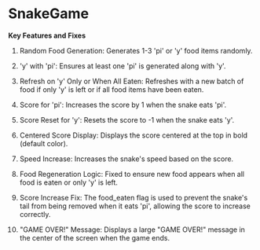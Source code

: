 # SnakeGame

**Key Features and Fixes**

1. Random Food Generation: Generates 1-3 'pi' or 'y' food items randomly.

2. 'y' with 'pi': Ensures at least one 'pi' is generated along with 'y'.

3. Refresh on 'y' Only or When All Eaten: Refreshes with a new batch of food if only 'y' is left or if all food items have been eaten.

4. Score for 'pi': Increases the score by 1 when the snake eats 'pi'.

5. Score Reset for 'y': Resets the score to -1 when the snake eats 'y'.

6. Centered Score Display: Displays the score centered at the top in bold (default color).

7. Speed Increase: Increases the snake's speed based on the score.

8. Food Regeneration Logic: Fixed to ensure new food appears when all food is eaten or only 'y' is left.

9. Score Increase Fix: The food_eaten flag is used to prevent the snake's tail from being removed when it eats 'pi', allowing the score to increase correctly.

10. "GAME OVER!" Message: Displays a large "GAME OVER!" message in the center of the screen when the game ends.
